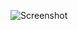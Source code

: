 ![Screenshot](https://raw.githubusercontent.com/Cryakl/Ultimate-RAT-Collection/refs/heads/main/ForcedControlUploader/Screenshot.png)
